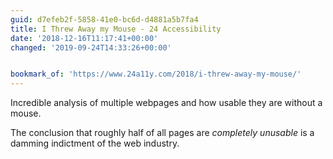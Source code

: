 ```yaml
---
guid: d7efeb2f-5858-41e0-bc6d-d4881a5b7fa4
title: I Threw Away my Mouse - 24 Accessibility
date: '2018-12-16T11:17:41+00:00'
changed: '2019-09-24T14:33:26+00:00'


bookmark_of: 'https://www.24a11y.com/2018/i-threw-away-my-mouse/'
---
```


Incredible analysis of multiple webpages and how usable they are without a mouse. 

The conclusion that roughly half of all pages are *completely unusable* is a damming indictment of the web industry.

